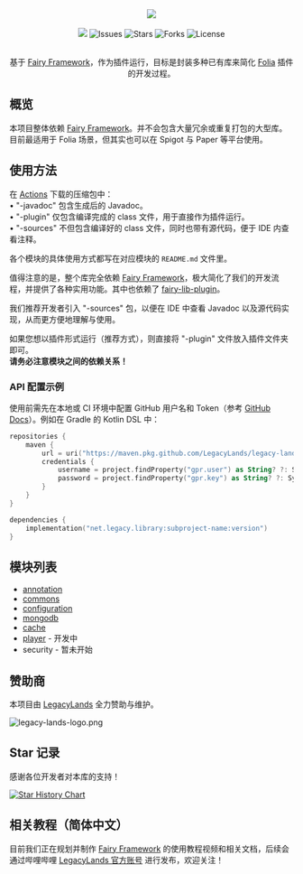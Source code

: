 <div align="center">
    <img src="./logo.png">
    <br /><br />
    <a href="https://app.codacy.com/gh/LegacyLands/legacy-lands-library/dashboard?utm_source=gh&utm_medium=referral&utm_content=&utm_campaign=Badge_grade"><img src="https://app.codacy.com/project/badge/Grade/cccd526f9bc94aaabc990dd65920cd21"/></a>
    <a><img alt="Issues" src="https://img.shields.io/github/issues/LegacyLands/legacy-lands-library"></a>
    <a><img alt="Stars" src="https://img.shields.io/github/stars/LegacyLands/legacy-lands-library"></a>
    <a><img alt="Forks" src="https://img.shields.io/github/forks/LegacyLands/legacy-lands-library"></a>
    <a><img alt="License" src="https://img.shields.io/github/license/LegacyLands/legacy-lands-library"></a>
    <br /><br />
    <p>基于 <a href="https://github.com/FairyProject/fairy" target="_blank">Fairy Framework</a>，作为插件运行，目标是封装多种已有库来简化 <a href="https://github.com/PaperMC/Folia" target="_blank">Folia</a> 插件的开发过程。</p>
</div>

## 概览

本项目整体依赖 [Fairy Framework](https://github.com/FairyProject/fairy)。并不会包含大量冗余或重复打包的大型库。目前最适用于 Folia 场景，但其实也可以在 Spigot 与 Paper 等平台使用。

## 使用方法

在 [Actions](https://github.com/LegacyLands/legacy-lands-library/actions) 下载的压缩包中：  
• "-javadoc" 包含生成后的 Javadoc。  
• "-plugin" 仅包含编译完成的 class 文件，用于直接作为插件运行。  
• "-sources" 不但包含编译好的 class 文件，同时也带有源代码，便于 IDE 内查看注释。

各个模块的具体使用方式都写在对应模块的 `README.md` 文件里。

值得注意的是，整个库完全依赖 [Fairy Framework](https://github.com/FairyProject/fairy)，极大简化了我们的开发流程，并提供了各种实用功能。其中也依赖了 [fairy-lib-plugin](https://github.com/FairyProject/fairy-lib-plugin)。

我们推荐开发者引入 "-sources" 包，以便在 IDE 中查看 Javadoc 以及源代码实现，从而更方便地理解与使用。

如果您想以插件形式运行（推荐方式），则直接将 "-plugin" 文件放入插件文件夹即可。  
**请务必注意模块之间的依赖关系！**

### API 配置示例

使用前需先在本地或 CI 环境中配置 GitHub 用户名和 Token（参考 [GitHub Docs](https://docs.github.com/en/authentication/keeping-your-account-and-data-secure/managing-your-personal-access-tokens)）。例如在 Gradle 的 Kotlin DSL 中：

```kotlin
repositories {
    maven {
        url = uri("https://maven.pkg.github.com/LegacyLands/legacy-lands-library")
        credentials {
            username = project.findProperty("gpr.user") as String? ?: System.getenv("USERNAME")
            password = project.findProperty("gpr.key") as String? ?: System.getenv("TOKEN")
        }
    }
}

dependencies {
    implementation("net.legacy.library:subproject-name:version")
}
```

## 模块列表

- [annotation](annotation/README.md)  
- [commons](commons/README.md)  
- [configuration](configuration/README.md)  
- [mongodb](mongodb/README.md)  
- [cache](cache/README.md)  
- [player](player/README.md) - 开发中  
- security - 暂未开始

## 赞助商

本项目由 [LegacyLands](https://github.com/LegacyLands) 全力赞助与维护。

![legacy-lands-logo.png](./legacy-lands-logo.png)

## Star 记录

感谢各位开发者对本库的支持！

[![Star History Chart](https://api.star-history.com/svg?repos=LegacyLands/legacy-lands-library&type=Date)](https://star-history.com/#LegacyLands/legacy-lands-library&Date)

## 相关教程（简体中文）

目前我们正在规划并制作 [Fairy Framework](https://github.com/FairyProject/fairy) 的使用教程视频和相关文档，后续会通过哔哩哔哩 [LegacyLands 官方账号](https://space.bilibili.com/1253128469) 进行发布，欢迎关注！ 